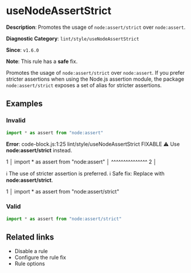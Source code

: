# useNodeAssertStrict

**Description**: Promotes the usage of `node:assert/strict` over `node:assert`.

**Diagnostic Category**: `lint/style/useNodeAssertStrict`

**Since**: `v1.6.0`

**Note**: This rule has a **safe** fix.

Promotes the usage of `node:assert/strict` over `node:assert`. If you prefer stricter assertions when using the Node.js assertion module, the package `node:assert/strict` exposes a set of alias for stricter assertions.

## Examples

### Invalid

```js
import * as assert from "node:assert"
```

**Error**: 
code-block.js:1:25 lint/style/useNodeAssertStrict FIXABLE 
⚠ Use **node:assert/strict** instead.

1 │ import * as assert from "node:assert"
   │                        ^^^^^^^^^^^^^^^
2 │ 

ℹ The use of stricter assertion is preferred.
ℹ Safe fix: Replace with **node:assert/strict**.

1 │ import * as assert from "node:assert/strict"

### Valid

```js
import * as assert from "node:assert/strict"
```

## Related links

- Disable a rule
- Configure the rule fix
- Rule options